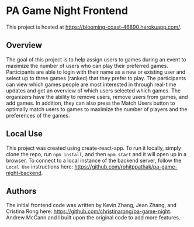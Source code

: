 # PA Game Night Frontend

This project is hosted at https://blooming-coast-46890.herokuapp.com/.

## Overview
The goal of this project is to help assign users to games during an event to maximize the number of users who can play their preferred games. Participants are able to login with their name as a new or existing user and select up to three games (ranked) that they prefer to play. The participants can view which games people are most interested in through real-time updates and get an overview of which users selected which games. The organizers have the ability to remove users, remove users from games, and add games. In addition, they can also press the Match Users button to optimally match users to games to maximize the number of players and the preferences of the games.

## Local Use
This project was created using create-react-app. To run it locally, simply clone the repo, run `npm install`, and then `npm start` and it will open up in a browser. To connect to a local instance of the backend server, follow the `Local Use` instructions here: https://github.com/rohitppathak/pa-game-night-backend. 

## Authors
The initial frontend code was written by Kevin Zhang, Jean Zhang, and Cristina Rong here: https://github.com/christinarong/pa-game-night. Andrew McCann and I built upon the original code to add more features.
